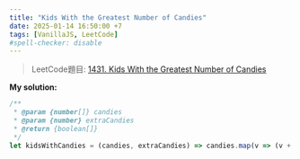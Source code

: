 ```yaml
---
title: "Kids With the Greatest Number of Candies"
date: 2025-01-14 16:50:00 +7
tags: [VanillaJS, LeetCode]
#spell-checker: disable
---
```


> LeetCode題目: [1431. Kids With the Greatest Number of Candies](https://leetcode.com/problems/kids-with-the-greatest-number-of-candies/description/?envType=study-plan-v2&envId=leetcode-75)

**My solution:**
```js
/**
 * @param {number[]} candies
 * @param {number} extraCandies
 * @return {boolean[]}
 */
let kidsWithCandies = (candies, extraCandies) => candies.map(v => (v + extraCandies) >= Math.max(...candies) ? true : false );
```
